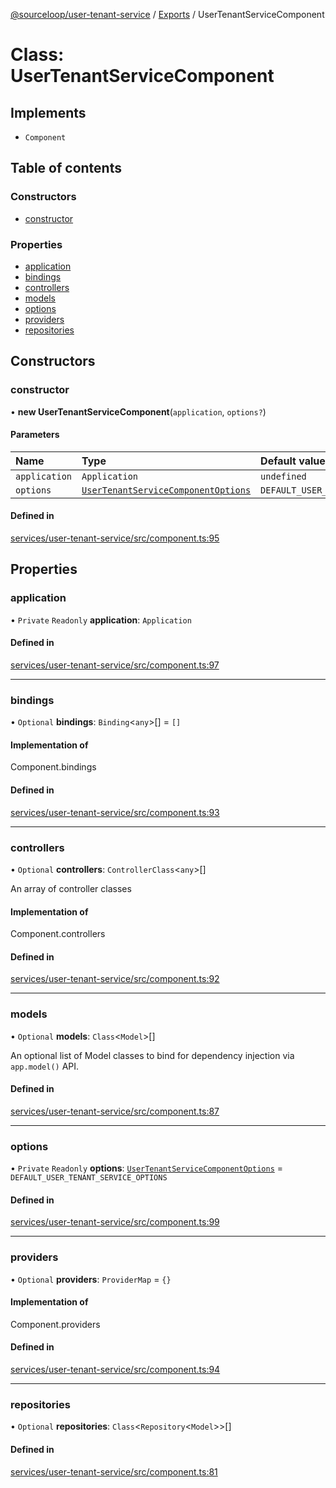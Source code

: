 [@sourceloop/user-tenant-service](../README.md) / [Exports](../modules.md) / UserTenantServiceComponent

# Class: UserTenantServiceComponent

## Implements

- `Component`

## Table of contents

### Constructors

- [constructor](UserTenantServiceComponent.md#constructor)

### Properties

- [application](UserTenantServiceComponent.md#application)
- [bindings](UserTenantServiceComponent.md#bindings)
- [controllers](UserTenantServiceComponent.md#controllers)
- [models](UserTenantServiceComponent.md#models)
- [options](UserTenantServiceComponent.md#options)
- [providers](UserTenantServiceComponent.md#providers)
- [repositories](UserTenantServiceComponent.md#repositories)

## Constructors

### constructor

• **new UserTenantServiceComponent**(`application`, `options?`)

#### Parameters

| Name | Type | Default value |
| :------ | :------ | :------ |
| `application` | `Application` | `undefined` |
| `options` | [`UserTenantServiceComponentOptions`](../interfaces/UserTenantServiceComponentOptions.md) | `DEFAULT_USER_TENANT_SERVICE_OPTIONS` |

#### Defined in

[services/user-tenant-service/src/component.ts:95](https://github.com/sourcefuse/loopback4-microservice-catalog/blob/bc2553587/services/user-tenant-service/src/component.ts#L95)

## Properties

### application

• `Private` `Readonly` **application**: `Application`

#### Defined in

[services/user-tenant-service/src/component.ts:97](https://github.com/sourcefuse/loopback4-microservice-catalog/blob/bc2553587/services/user-tenant-service/src/component.ts#L97)

___

### bindings

• `Optional` **bindings**: `Binding`<`any`\>[] = `[]`

#### Implementation of

Component.bindings

#### Defined in

[services/user-tenant-service/src/component.ts:93](https://github.com/sourcefuse/loopback4-microservice-catalog/blob/bc2553587/services/user-tenant-service/src/component.ts#L93)

___

### controllers

• `Optional` **controllers**: `ControllerClass`<`any`\>[]

An array of controller classes

#### Implementation of

Component.controllers

#### Defined in

[services/user-tenant-service/src/component.ts:92](https://github.com/sourcefuse/loopback4-microservice-catalog/blob/bc2553587/services/user-tenant-service/src/component.ts#L92)

___

### models

• `Optional` **models**: `Class`<`Model`\>[]

An optional list of Model classes to bind for dependency injection
via `app.model()` API.

#### Defined in

[services/user-tenant-service/src/component.ts:87](https://github.com/sourcefuse/loopback4-microservice-catalog/blob/bc2553587/services/user-tenant-service/src/component.ts#L87)

___

### options

• `Private` `Readonly` **options**: [`UserTenantServiceComponentOptions`](../interfaces/UserTenantServiceComponentOptions.md) = `DEFAULT_USER_TENANT_SERVICE_OPTIONS`

#### Defined in

[services/user-tenant-service/src/component.ts:99](https://github.com/sourcefuse/loopback4-microservice-catalog/blob/bc2553587/services/user-tenant-service/src/component.ts#L99)

___

### providers

• `Optional` **providers**: `ProviderMap` = `{}`

#### Implementation of

Component.providers

#### Defined in

[services/user-tenant-service/src/component.ts:94](https://github.com/sourcefuse/loopback4-microservice-catalog/blob/bc2553587/services/user-tenant-service/src/component.ts#L94)

___

### repositories

• `Optional` **repositories**: `Class`<`Repository`<`Model`\>\>[]

#### Defined in

[services/user-tenant-service/src/component.ts:81](https://github.com/sourcefuse/loopback4-microservice-catalog/blob/bc2553587/services/user-tenant-service/src/component.ts#L81)

